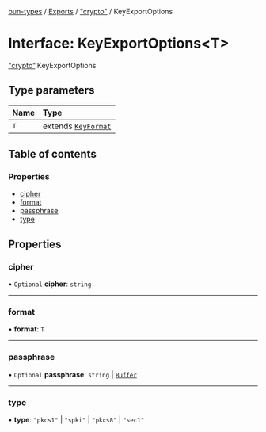 [bun-types](https://github.com/oven-sh/bun-types/blob/master/api-docs/README.md) / [Exports](https://github.com/oven-sh/bun-types/blob/master/api-docs/modules.md) / ["crypto"](https://github.com/oven-sh/bun-types/blob/master/api-docs/modules/crypto_.md) / KeyExportOptions

# Interface: KeyExportOptions<T\>

["crypto"](https://github.com/oven-sh/bun-types/blob/master/api-docs/modules/crypto_.md).KeyExportOptions

## Type parameters

| Name | Type |
| :------ | :------ |
| `T` | extends [`KeyFormat`](https://github.com/oven-sh/bun-types/blob/master/api-docs/modules/crypto_.md#keyformat) |

## Table of contents

### Properties

- [cipher](https://github.com/oven-sh/bun-types/blob/master/api-docs/interfaces/crypto_.KeyExportOptions.md#cipher)
- [format](https://github.com/oven-sh/bun-types/blob/master/api-docs/interfaces/crypto_.KeyExportOptions.md#format)
- [passphrase](https://github.com/oven-sh/bun-types/blob/master/api-docs/interfaces/crypto_.KeyExportOptions.md#passphrase)
- [type](https://github.com/oven-sh/bun-types/blob/master/api-docs/interfaces/crypto_.KeyExportOptions.md#type)

## Properties

### cipher

• `Optional` **cipher**: `string`

___

### format

• **format**: `T`

___

### passphrase

• `Optional` **passphrase**: `string` \| [`Buffer`](https://github.com/oven-sh/bun-types/blob/master/api-docs/modules/buffer_.md#buffer)

___

### type

• **type**: ``"pkcs1"`` \| ``"spki"`` \| ``"pkcs8"`` \| ``"sec1"``
